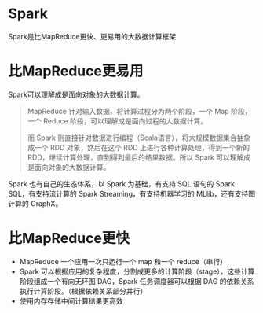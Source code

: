 # Spark


Spark是比MapReduce更快、更易用的大数据计算框架

# 比MapReduce更易用

Spark可以理解成是面向对象的大数据计算。

> MapReduce 针对输入数据，将计算过程分为两个阶段，一个 Map 阶段，一个 Reduce 阶段，可以理解成是面向过程的大数据计算。
>
> 而 Spark 则直接针对数据进行编程（Scala语言），将大规模数据集合抽象成一个 RDD 对象，然后在这个 RDD 上进行各种计算处理，得到一个新的 RDD，继续计算处理，直到得到最后的结果数据。所以 Spark 可以理解成是面向对象的大数据计算。

Spark 也有自己的生态体系，以 Spark 为基础，有支持 SQL 语句的 Spark SQL，有支持流计算的 Spark Streaming，有支持机器学习的 MLlib，还有支持图计算的 GraphX。

# 比MapReduce更快

* MapReduce 一个应用一次只运行一个 map 和一个 reduce（串行）
* Spark 可以根据应用的复杂程度，分割成更多的计算阶段（stage），这些计算阶段组成一个有向无环图 DAG，Spark 任务调度器可以根据 DAG 的依赖关系执行计算阶段。（根据依赖关系部分并行）
* 使用内存存储中间计算结果更高效
